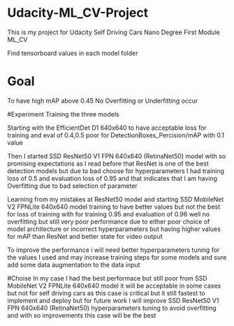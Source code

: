 # Udacity-ML_CV-Project
This is my project for Udacity Self Driving Cars Nano Degree First Module ML_CV

Find tensorboard values in each model folder

# Goal
To have high mAP above 0.45
No Overfitting or Underfitting occur

#Experiment
Training the three models 

Starting with the EfficientDet D1 640x640 to have acceptable loss for training and eval of 0.4,0.5 poor for DetectionBoxes_Percision/mAP with 0.1 value

Then I started SSD ResNet50 V1 FPN 640x640 (RetinaNet50) model with so promising expectations as I read before that ResNet is one of the best detection models but due to bad choose for hyperparameters I had training loss of 0.5 and evaluation loss of 0.95 and that indicates that I am having Overfitting due to bad selection of parameter

Learning from my mistakes at ResNet50 model and starting SSD MobileNet V2 FPNLite 640x640 model training to have better values but not the best for loss of training with for training 0.95 and evaluation of 0.96 well no overfitting but still very poor performance due to either poor choice of model architecture or incorrect hyperparameters but having higher values for mAP than ResNet and better state for video output

To improve the performance i will need better hyperparameters tuning for the values I used and may increase training steps for some models and sure add some data augmentation to the data input

#Choise
In my case I had the best performace but still poor from SSD MobileNet V2 FPNLite 640x640 model it will be acceptable in some cases but not for self driving cars as this case is critical but it still fastest to implement and deploy but for future work I will improve SSD ResNet50 V1 FPN 640x640 (RetinaNet50) hyperparameters tuning to avoid overfitting and with so improvements this case will be the best
